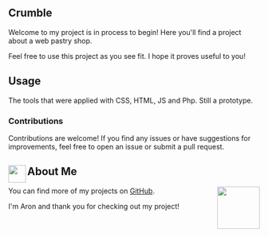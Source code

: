 ## Crumble
Welcome to my project is in process to begin! Here you'll find a project about a web pastry shop.

Feel free to use this project as you see fit. I hope it proves useful to you!

## Usage
The tools that were applied with CSS, HTML, JS and Php. Still a prototype.

### Contributions
Contributions are welcome! If you find any issues or have suggestions for improvements, feel free to open an issue or submit a pull request.

## <img src="https://i.pinimg.com/originals/9d/d1/a0/9dd1a0c90caa865e3718947e2b91d35e.gif" width="35" align="left">About Me

You can find more of my projects on [GitHub](https://github.com/AronSoto).
<img src="https://media.tenor.com/XaMLxtgKogcAAAAi/minecraft-mobs-minecraft-chicken.gif" align = "right" width="85">

I'm Aron and thank you for checking out my project!
